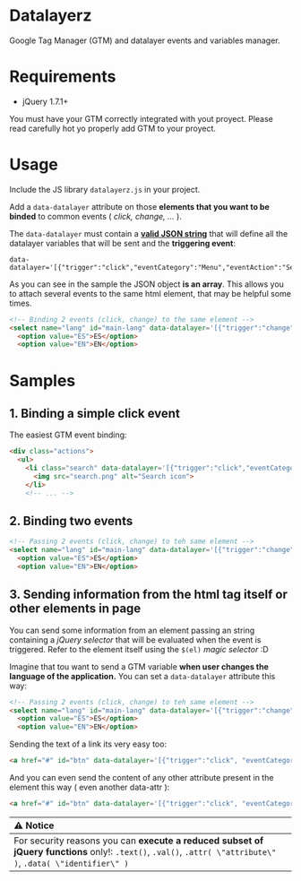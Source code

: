 # Datalayerz
Google Tag Manager (GTM) and datalayer events and variables manager.

# Requirements

- jQuery 1.7.1+

You must have your GTM correctly integrated with yout proyect. Please read carefully hot yo properly add GTM to your proyect.

# Usage

Include the JS library `datalayerz.js` in your project.

Add a `data-datalayer` attribute on those **elements that you want to be binded** to common events ( _click, change, ..._ ).

The `data-datalayer` must contain a **[valid JSON string](https://jsonlint.com/)** that will define all the datalayer variables that will be sent and the **triggering event**:

````
data-datalayer='[{"trigger":"click","eventCategory":"Menu","eventAction":"Search"}]'
````

As you can see in the sample the JSON object **is an array**. This allows you to attach several events to the same html element, that may be helpful some times.

````html
<!-- Binding 2 events (click, change) to the same element -->
<select name="lang" id="main-lang" data-datalayer='[{"trigger":"change", "eventCategory":"Category1", "eventAction":"Language changed"}, {"trigger":"click", "eventCategory":"Category2", "eventAction":"Open lang selector"}]'>
  <option value="ES">ES</option>
  <option value="EN">EN</option>
````

# Samples

## 1. Binding a simple click event

The easiest GTM event binding:

````html
<div class="actions">
  <ul>
    <li class="search" data-datalayer='[{"trigger":"click","eventCategory":"Menu","eventAction":"Show search"}]' >
      <img src="search.png" alt="Search icon">
    </li>
    <!-- ... -->
````

## 2. Binding two events

````html
<!-- Passing 2 events (click, change) to teh same element -->
<select name="lang" id="main-lang" data-datalayer='[{"trigger":"change", "eventCategory":"Category1", "eventAction":"Language changed"}, {"trigger":"click", "eventCategory":"Category2", "eventAction":"Open lang selector"}]'>
  <option value="ES">ES</option>
  <option value="EN">EN</option>
````

## 3. Sending information from the html tag itself or other elements in page

You can send some information from an element passing an string containing a _jQuery selector_ that will be evaluated when the event is triggered. Refer to the element itself using the `$(el)` _magic selector_ :D

Imagine that tou want to send a GTM variable **when user changes the language of the application.** You can set a `data-datalayer` attribute this way:

````html
<!-- Passing 2 events (click, change) to teh same element -->
<select name="lang" id="main-lang" data-datalayer='[{"trigger":"change", "eventCategory":"Category1", "eventAction":"Language changed", "eventLabel":"$(el).val()"}]'>
  <option value="ES">ES</option>
  <option value="EN">EN</option>
````

Sending the text of a link its very easy too:

````html
<a href="#" id="btn" data-datalayer='[{"trigger":"click", "eventCategory":"Category", "eventAction":"Action", "eventLabel":"$(el).text()"}]'>Text of the link</a>
````

And you can even send the content of any other attribute present in the element this way ( even another data-attr ):

````html
<a href="#" id="btn" data-datalayer='[{"trigger":"click", "eventCategory":"Category", "eventAction":"Action", "eventLabel":"$(el).attr(\"id\")"}]'>Text of the link</a>
````

| :warning: **Notice** |
| :--- |
| For security reasons you can **execute a reduced subset of jQuery functions** only!: `.text()`, `.val()`, `.attr( \"attribute\" )`, `.data( \"identifier\" )` |
